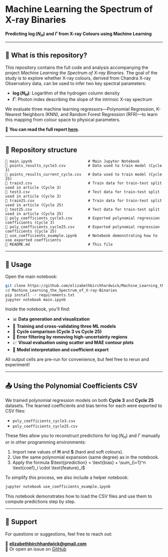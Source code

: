 
# Machine Learning the Spectrum of X-ray Binaries

**Predicting $\log(N_H)$ and $\Gamma$ from X-ray Colours using Machine Learning**

---

## 📘 What is this repository?

This repository contains the full code and analysis accompanying the project _Machine Learning the Spectrum of X-ray Binaries_. The goal of the study is to explore whether X-ray colours, derived from Chandra X-ray Observatory data, can be used to infer two key spectral parameters:

- **$\log(N_H)$**: Logarithm of the hydrogen column density
- **$\Gamma$**: Photon index describing the slope of the intrinsic X-ray spectrum

We evaluate three machine learning regressors—Polynomial Regression, K-Nearest Neighbors (KNN), and Random Forest Regression (RFR)—to learn this mapping from colour space to physical parameters.

📝 **You can read the full report [here](link-to-pdf-or-article-if-hosted).**

---

## 📁 Repository structure

```
📄 main.ipynb                         # Main Jupyter Notebook
📄 points_results_cycle3.csv          # Data used to train model (Cycle 3)
📄 points_results_current_cycle.csv   # Data used to train model (Cycle 25)
📄 train3.csv                         # Train data for train-test split used in article (Cycle 3)
📄 test3.csv                          # Test data for train-test split used in article (Cycle 3)
📄 train25.csv                        # Train data for train-test split used in article (Cycle 25)
📄 test25.csv                         # Test data for train-test split used in article (Cycle 25)
📄 poly_coefficients_cycle3.csv       # Exported polynomial regression coefficients (Cycle 3)
📄 poly_coefficients_cycle25.csv      # Exported polynomial regression coefficients (Cycle 25)
📄 use_coefficients_example.ipynb     # Notebook demonstrating how to use exported coefficients
📄 README.md                          # This file
```

---
## 📓 Usage

Open the main notebook:

```bash
git clone https://github.com/elizabethbirchhardwick/Machine_Learning_the_Spectrum_of_X-ray-Binaries.git
cd Machine_Learning_the_Spectrum_of_X-ray-Binaries
pip install -r requirements.txt
jupyter notebook main.ipynb
```

Inside the notebook, you'll find:

- 📊 **Data generation and visualization**
- 🤖 **Training and cross-validating three ML models**
- 🔁 **Cycle comparison (Cycle 3 vs Cycle 25)**
- 🧽 **Error filtering by removing high-uncertainty regions**
- 📈 **Visual evaluation using scatter and MAE contour plots**
- 🧮 **Model interpretation and coefficient export**

All output cells are pre-run for convenience, but feel free to rerun and experiment!

---

## 📤 Using the Polynomial Coefficients CSV

We trained polynomial regression models on both **Cycle 3** and **Cycle 25** datasets. The learned coefficients and bias terms for each were exported to CSV files:

- `poly_coefficients_cycle3.csv`
- `poly_coefficients_cycle25.csv`

These files allow you to reconstruct predictions for $\log(N_H)$ and $\Gamma$ manually or in other programming environments:

1. Import new values of **H** and **S** (hard and soft colours).
2. Use the same polynomial expansion (same degree) as in the notebook.
3. Apply the formula $\text{prediction} = \text{bias} + \sum_{i=1}^n \text{coef}_i \cdot \text{feature}_i$

To simplify this process, we also include a helper notebook:

```bash
jupyter notebook use_coefficients_example.ipynb
```

This notebook demonstrates how to load the CSV files and use them to compute predictions step by step.

---

## 💬 Support

For questions or suggestions, feel free to reach out:

📧 **elizabethbirchhardwick@gmail.com**  
🚀 Or open an issue on [GitHub](https://github.com/elizabethbirchhardwick/Machine_Learning_the_Spectrum_of_X-ray-Binaries/issues)




